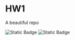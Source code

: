 # HW1
A beautiful repo

![Static Badge](https://img.shields.io/badge/python-v13.3-green)
![Static Badge](https://img.shields.io/badge/Apache_License-2.0-green)


 
